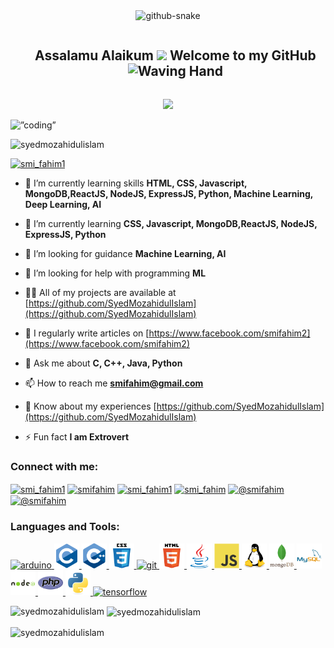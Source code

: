 <div align="center">
<picture>
  <source media="(prefers-color-scheme: dark)" srcset="https://raw.githubusercontent.com/FHShubho/FHShubho/output/github-contribution-grid-snake-dark.svg" />
  <source media="(prefers-color-scheme: light)" srcset="https://raw.githubusercontent.com/FHShubho/FHShubho/output/github-contribution-grid-snake.svg" />
  <img alt="github-snake" src="https://raw.githubusercontent.com/FHShubho/FHShubho/output/github-contribution-grid-snake.svg" />
</picture>
</div>


<div>
  <ul align="center">
    <h2 style="display: inline-block">Assalamu Alaikum <img src="https://media.giphy.com/media/mGcNjsfWAjY5AEZNw6/giphy.gif" style="left:50%; top:50%; margin-top:-40px;" height="50"> Welcome to my GitHub <img src="https://raw.githubusercontent.com/Tarikul-Islam-Anik/Animated-Fluent-Emojis/master/Emojis/Hand%20gestures/Waving%20Hand.png" alt="Waving Hand" height="40" style="margin-top:-10px;"/> </h2>
  </ul>
</div>


<p align="center"> 
    <img src="https://readme-typing-svg.herokuapp.com?font=Exo+2&weight=500&size=36&color=cyan&center=true&vCenter=true&width=600&height=100&lines=I'm+Syed+Mozahidul+Islam+🎓;CSE+Student+at+👾;North+South+University+🤖;Muslim+and+Bangladeshi+🔥">
</p>

<img align=”right” alt=”coding” width=”400” src=”https://user-images.githubusercontent.com/55389276/140866485-8fb1c876-9a8f-4d6a-98dc-08c4981eaf70.gif”>

<p align="left"> <img src="https://komarev.com/ghpvc/?username=syedmozahidulislam&label=Profile%20views&color=0e75b6&style=flat" alt="syedmozahidulislam" /> </p>

<p align="left"> <a href="https://twitter.com/smi_fahim1" target="blank"><img src="https://img.shields.io/twitter/follow/smi_fahim1?logo=twitter&style=for-the-badge" alt="smi_fahim1" /></a> </p>

- 🔭 I’m currently learning skills **HTML, CSS, Javascript, MongoDB,ReactJS, NodeJS, ExpressJS, Python, Machine Learning, Deep Learning, AI**

- 🌱 I’m currently learning **CSS, Javascript, MongoDB,ReactJS, NodeJS, ExpressJS, Python**

- 👯 I’m looking for guidance **Machine Learning, AI**

- 🤝 I’m looking for help with programming **ML**

- 👨‍💻 All of my projects are available at [https://github.com/SyedMozahidulIslam](https://github.com/SyedMozahidulIslam)

- 📝 I regularly write articles on [https://www.facebook.com/smifahim2](https://www.facebook.com/smifahim2)

- 💬 Ask me about **C, C++, Java, Python**

- 📫 How to reach me **smifahim@gmail.com**

- 📄 Know about my experiences [https://github.com/SyedMozahidulIslam](https://github.com/SyedMozahidulIslam)

- ⚡ Fun fact **I am Extrovert**

<h3 align="left">Connect with me:</h3>
<p align="left">
<a href="https://twitter.com/smi_fahim1" target="blank"><img align="center" src="https://raw.githubusercontent.com/rahuldkjain/github-profile-readme-generator/master/src/images/icons/Social/twitter.svg" alt="smi_fahim1" height="30" width="40" /></a>
<a href="https://kaggle.com/smifahim" target="blank"><img align="center" src="https://raw.githubusercontent.com/rahuldkjain/github-profile-readme-generator/master/src/images/icons/Social/kaggle.svg" alt="smifahim" height="30" width="40" /></a>
<a href="https://fb.com/smi_fahim1" target="blank"><img align="center" src="https://raw.githubusercontent.com/rahuldkjain/github-profile-readme-generator/master/src/images/icons/Social/facebook.svg" alt="smi_fahim1" height="30" width="40" /></a>
<a href="https://instagram.com/smi_fahim" target="blank"><img align="center" src="https://raw.githubusercontent.com/rahuldkjain/github-profile-readme-generator/master/src/images/icons/Social/instagram.svg" alt="smi_fahim" height="30" width="40" /></a>
<a href="https://medium.com/@smifahim" target="blank"><img align="center" src="https://raw.githubusercontent.com/rahuldkjain/github-profile-readme-generator/master/src/images/icons/Social/medium.svg" alt="@smifahim" height="30" width="40" /></a>
<a href="https://www.youtube.com/c/@smifahim" target="blank"><img align="center" src="https://raw.githubusercontent.com/rahuldkjain/github-profile-readme-generator/master/src/images/icons/Social/youtube.svg" alt="@smifahim" height="30" width="40" /></a>
</p>

<h3 align="left">Languages and Tools:</h3>
<p align="left"> <a href="https://www.arduino.cc/" target="_blank" rel="noreferrer"> <img src="https://cdn.worldvectorlogo.com/logos/arduino-1.svg" alt="arduino" width="40" height="40"/> </a> <a href="https://www.cprogramming.com/" target="_blank" rel="noreferrer"> <img src="https://raw.githubusercontent.com/devicons/devicon/master/icons/c/c-original.svg" alt="c" width="40" height="40"/> </a> <a href="https://www.w3schools.com/cpp/" target="_blank" rel="noreferrer"> <img src="https://raw.githubusercontent.com/devicons/devicon/master/icons/cplusplus/cplusplus-original.svg" alt="cplusplus" width="40" height="40"/> </a> <a href="https://www.w3schools.com/css/" target="_blank" rel="noreferrer"> <img src="https://raw.githubusercontent.com/devicons/devicon/master/icons/css3/css3-original-wordmark.svg" alt="css3" width="40" height="40"/> </a> <a href="https://git-scm.com/" target="_blank" rel="noreferrer"> <img src="https://www.vectorlogo.zone/logos/git-scm/git-scm-icon.svg" alt="git" width="40" height="40"/> </a> <a href="https://www.w3.org/html/" target="_blank" rel="noreferrer"> <img src="https://raw.githubusercontent.com/devicons/devicon/master/icons/html5/html5-original-wordmark.svg" alt="html5" width="40" height="40"/> </a> <a href="https://www.java.com" target="_blank" rel="noreferrer"> <img src="https://raw.githubusercontent.com/devicons/devicon/master/icons/java/java-original.svg" alt="java" width="40" height="40"/> </a> <a href="https://developer.mozilla.org/en-US/docs/Web/JavaScript" target="_blank" rel="noreferrer"> <img src="https://raw.githubusercontent.com/devicons/devicon/master/icons/javascript/javascript-original.svg" alt="javascript" width="40" height="40"/> </a> <a href="https://www.linux.org/" target="_blank" rel="noreferrer"> <img src="https://raw.githubusercontent.com/devicons/devicon/master/icons/linux/linux-original.svg" alt="linux" width="40" height="40"/> </a> <a href="https://www.mongodb.com/" target="_blank" rel="noreferrer"> <img src="https://raw.githubusercontent.com/devicons/devicon/master/icons/mongodb/mongodb-original-wordmark.svg" alt="mongodb" width="40" height="40"/> </a> <a href="https://www.mysql.com/" target="_blank" rel="noreferrer"> <img src="https://raw.githubusercontent.com/devicons/devicon/master/icons/mysql/mysql-original-wordmark.svg" alt="mysql" width="40" height="40"/> </a> <a href="https://nodejs.org" target="_blank" rel="noreferrer"> <img src="https://raw.githubusercontent.com/devicons/devicon/master/icons/nodejs/nodejs-original-wordmark.svg" alt="nodejs" width="40" height="40"/> </a> <a href="https://www.php.net" target="_blank" rel="noreferrer"> <img src="https://raw.githubusercontent.com/devicons/devicon/master/icons/php/php-original.svg" alt="php" width="40" height="40"/> </a> <a href="https://www.python.org" target="_blank" rel="noreferrer"> <img src="https://raw.githubusercontent.com/devicons/devicon/master/icons/python/python-original.svg" alt="python" width="40" height="40"/> </a> <a href="https://www.tensorflow.org" target="_blank" rel="noreferrer"> <img src="https://www.vectorlogo.zone/logos/tensorflow/tensorflow-icon.svg" alt="tensorflow" width="40" height="40"/> </a> </p>

<p><img align="left" src="https://github-readme-stats.vercel.app/api/top-langs?username=syedmozahidulislam&show_icons=true&locale=en&layout=compact" alt="syedmozahidulislam" /></p>

<p>&nbsp;<img align="center" src="https://github-readme-stats.vercel.app/api?username=syedmozahidulislam&show_icons=true&locale=en" alt="syedmozahidulislam" /></p>

<p><img align="center" src="https://github-readme-streak-stats.herokuapp.com/?user=syedmozahidulislam&" alt="syedmozahidulislam" /></p>
